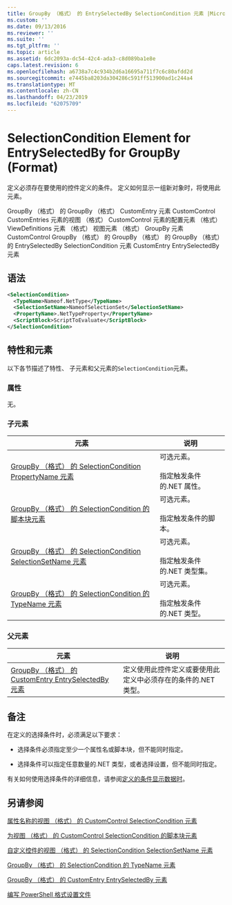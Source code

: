 ```yaml
---
title: GroupBy （格式） 的 EntrySelectedBy SelectionCondition 元素 |Microsoft Docs
ms.custom: ''
ms.date: 09/13/2016
ms.reviewer: ''
ms.suite: ''
ms.tgt_pltfrm: ''
ms.topic: article
ms.assetid: 6dc2093a-dc54-42c4-ada3-c8d089ba1e8e
caps.latest.revision: 6
ms.openlocfilehash: a6738a7c4c934b2d6a16695a711f7c6c80afdd2d
ms.sourcegitcommit: e7445ba8203da304286c591ff513900ad1c244a4
ms.translationtype: MT
ms.contentlocale: zh-CN
ms.lasthandoff: 04/23/2019
ms.locfileid: "62075709"
---
```

# <a name="selectioncondition-element-for-entryselectedby-for-groupby-format"></a>SelectionCondition Element for EntrySelectedBy for GroupBy (Format)

定义必须存在要使用的控件定义的条件。 定义如何显示一组新对象时，将使用此元素。

GroupBy （格式） 的 GroupBy （格式） CustomEntry 元素 CustomControl CustomEntries 元素的视图 （格式） CustomControl 元素的配置元素 （格式） ViewDefinitions 元素 （格式） 视图元素 （格式） GroupBy 元素CustomControl GroupBy （格式） 的 GroupBy （格式） 的 GroupBy （格式） 的 EntrySelectedBy SelectionCondition 元素 CustomEntry EntrySelectedBy 元素

## <a name="syntax"></a>语法

```xml
<SelectionCondition>
  <TypeName>Nameof.NetType</TypeName>
  <SelectionSetName>NameofSelectionSet</SelectionSetName>
  <PropertyName>.NetTypeProperty</PropertyName>
  <ScriptBlock>ScriptToEvaluate</ScriptBlock>
</SelectionCondition>
```

## <a name="attributes-and-elements"></a>特性和元素

以下各节描述了特性、 子元素和父元素的`SelectionCondition`元素。

### <a name="attributes"></a>属性

无。

### <a name="child-elements"></a>子元素

|元素|说明|
|-------------|-----------------|
|[GroupBy （格式） 的 SelectionCondition PropertyName 元素](./propertyname-element-for-selectioncondition-for-groupby-format.md)|可选元素。<br /><br /> 指定触发条件的.NET 属性。|
|[GroupBy （格式） 的 SelectionCondition 的脚本块元素](./scriptblock-element-for-selectioncondition-for-entryselectedby-for-groupby-format.md)|可选元素。<br /><br /> 指定触发条件的脚本。|
|[GroupBy （格式） 的 SelectionCondition SelectionSetName 元素](./selectionsetname-element-for-selectioncondition-for-groupby-format.md)|可选元素。<br /><br /> 指定触发条件的.NET 类型集。|
|[GroupBy （格式） 的 SelectionCondition 的 TypeName 元素](./typename-element-for-selectioncondition-for-groupby-format.md)|可选元素。<br /><br /> 指定触发条件的.NET 类型。|

### <a name="parent-elements"></a>父元素

|元素|说明|
|-------------|-----------------|
|[GroupBy （格式） 的 CustomEntry EntrySelectedBy 元素](./entryselectedby-element-for-customentry-for-groupby-format.md)|定义使用此控件定义或要使用此定义中必须存在的条件的.NET 类型。|

## <a name="remarks"></a>备注

在定义的选择条件时，必须满足以下要求：

- 选择条件必须指定至少一个属性名或脚本块，但不能同时指定。

- 选择条件可以指定任意数量的.NET 类型，或者选择设置，但不能同时指定。

有关如何使用选择条件的详细信息，请参阅[定义的条件显示数据时](./defining-conditions-for-displaying-data.md)。

## <a name="see-also"></a>另请参阅

[属性名称的视图 （格式） 的 CustomControl SelectionCondition 元素](./propertyname-element-for-selectioncondition-for-customcontrol-for-view-format.md)

[为视图 （格式） 的 CustomControl SelectionCondition 的脚本块元素](./scriptblock-element-for-selectioncondition-for-customcontrol-for-view-format.md)

[自定义控件的视图 （格式） 的 SelectionCondition SelectionSetName 元素](./selectionsetname-element-for-selectioncondition-for-customcontrol-for-view-format.md)

[GroupBy （格式） 的 SelectionCondition 的 TypeName 元素](./typename-element-for-selectioncondition-for-groupby-format.md)

[GroupBy （格式） 的 CustomEntry EntrySelectedBy 元素](./entryselectedby-element-for-customentry-for-groupby-format.md)

[编写 PowerShell 格式设置文件](./writing-a-powershell-formatting-file.md)
